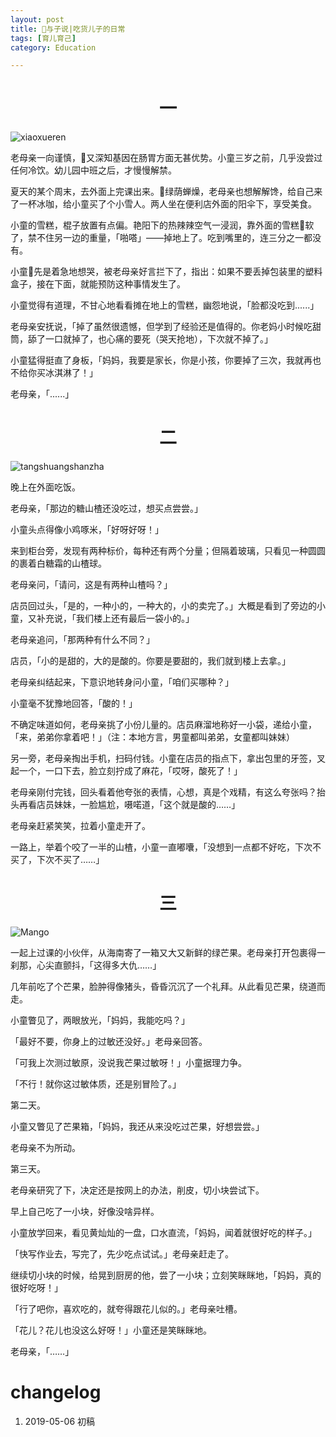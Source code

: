 ```yaml
---
layout: post
title: 与子说|吃货儿子的日常
tags: [育儿育己]
category: Education

---
```







# <center> 一
![xiaoxueren](https://user-images.githubusercontent.com/23351109/57214556-eed76700-701c-11e9-98ab-7d0ffeeee1f4.jpeg)


老母亲一向谨慎，又深知基因在肠胃方面无甚优势。小童三岁之前，几乎没尝过任何冷饮。幼儿园中班之后，才慢慢解禁。

夏天的某个周末，去外面上完课出来。绿荫蝉燥，老母亲也想解解馋，给自己来了一杯冰咖，给小童买了个小雪人。两人坐在便利店外面的阳伞下，享受美食。

小童的雪糕，棍子放置有点偏。艳阳下的热辣辣空气一浸润，靠外面的雪糕软了，禁不住另一边的重量，「啪嗒」——掉地上了。吃到嘴里的，连三分之一都没有。

小童先是着急地想哭，被老母亲好言拦下了，指出：如果不要丢掉包装里的塑料盒子，接在下面，就能预防这种事情发生了。

小童觉得有道理，不甘心地看看摊在地上的雪糕，幽怨地说，「脸都没吃到......」

老母亲安抚说，「掉了虽然很遗憾，但学到了经验还是值得的。你老妈小时候吃甜筒，舔了一口就掉了，也心痛的要死（哭天抢地），下次就不掉了。」

小童猛得挺直了身板，「妈妈，我要是家长，你是小孩，你要掉了三次，我就再也不给你买冰淇淋了！」

老母亲，「......」


# <center> 二
![tangshuangshanzha](https://user-images.githubusercontent.com/23351109/57214555-ee3ed080-701c-11e9-8e82-8f6051bce380.jpeg)

晚上在外面吃饭。

老母亲，「那边的糖山楂还没吃过，想买点尝尝。」

小童头点得像小鸡啄米，「好呀好呀！」

来到柜台旁，发现有两种标价，每种还有两个分量；但隔着玻璃，只看见一种圆圆的裹着白糖霜的山楂球。

老母亲问，「请问，这是有两种山楂吗？」

店员回过头，「是的，一种小的，一种大的，小的卖完了。」大概是看到了旁边的小童，又补充说，「我们楼上还有最后一袋小的。」

老母亲追问，「那两种有什么不同？」

店员，「小的是甜的，大的是酸的。你要是要甜的，我们就到楼上去拿。」

老母亲纠结起来，下意识地转身问小童，「咱们买哪种？」

小童毫不犹豫地回答，「酸的！」

不确定味道如何，老母亲挑了小份儿量的。店员麻溜地称好一小袋，递给小童，「来，弟弟你拿着吧！」（注：本地方言，男童都叫弟弟，女童都叫妹妹）

另一旁，老母亲掏出手机，扫码付钱。小童在店员的指点下，拿出包里的牙签，叉起一个，一口下去，脸立刻拧成了麻花，「哎呀，酸死了！」

老母亲刚付完钱，回头看着他夸张的表情，心想，真是个戏精，有这么夸张吗？抬头再看店员妹妹，一脸尴尬，嗫喏道，「这个就是酸的……」

老母亲赶紧笑笑，拉着小童走开了。

一路上，举着个咬了一半的山楂，小童一直嘟囔，「没想到一点都不好吃，下次不买了，下次不买了……」

# <center> 三
![Mango](https://user-images.githubusercontent.com/23351109/57214553-ee3ed080-701c-11e9-9dcb-debdffc76c39.jpeg)

一起上过课的小伙伴，从海南寄了一箱又大又新鲜的绿芒果。老母亲打开包裹得一刹那，心尖直颤抖，「这得多大仇……」

几年前吃了个芒果，脸肿得像猪头，昏昏沉沉了一个礼拜。从此看见芒果，绕道而走。

小童瞥见了，两眼放光，「妈妈，我能吃吗？」

「最好不要，你身上的过敏还没好。」老母亲回答。

「可我上次测过敏原，没说我芒果过敏呀！」小童据理力争。

「不行！就你这过敏体质，还是别冒险了。」

第二天。

小童又瞥见了芒果箱，「妈妈，我还从来没吃过芒果，好想尝尝。」

老母亲不为所动。

第三天。

老母亲研究了下，决定还是按网上的办法，削皮，切小块尝试下。

早上自己吃了一小块，好像没啥异样。

小童放学回来，看见黄灿灿的一盘，口水直流，「妈妈，闻着就很好吃的样子。」

「快写作业去，写完了，先少吃点试试。」老母亲赶走了。

继续切小块的时候，给晃到厨房的他，尝了一小块；立刻笑眯眯地，「妈妈，真的很好吃呀！」

「行了吧你，喜欢吃的，就夸得跟花儿似的。」老母亲吐槽。

「花儿？花儿也没这么好呀！」小童还是笑眯眯地。

老母亲，「……」

# changelog
1. 2019-05-06 初稿
